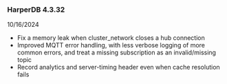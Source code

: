 ### HarperDB 4.3.32
10/16/2024

* Fix a memory leak when cluster_network closes a hub connection
* Improved MQTT error handling, with less verbose logging of more common errors, and treat a missing subscription as an invalid/missing topic
* Record analytics and server-timing header even when cache resolution fails
